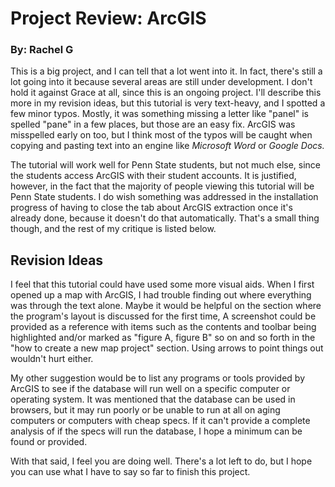 # Project Review: ArcGIS

### By: Rachel G

This is a big project, and I can tell that a lot went into it. In fact, there's still a lot going into it because several areas are still under development. I don't hold it against Grace at all, since this is an ongoing project. I'll describe this more in my revision ideas, but this tutorial is very text-heavy, and I spotted a few minor typos. Mostly, it was something missing a letter like "panel" is spelled "pane" in a few places, but those are an easy fix. ArcGIS was misspelled early on too, but I think most of the typos will be caught when copying and pasting text into an engine like *Microsoft Word* or *Google Docs.*

The tutorial will work well for Penn State students, but not much else, since the students access ArcGIS with their student accounts. It is justified, however, in the fact that the majority of people viewing this tutorial will be Penn State students. I do wish something was addressed in the installation progress of having to close the tab about ArcGIS extraction once it's already done, because it doesn't do that automatically. That's a small thing though, and the rest of my critique is listed below.

## Revision Ideas

I feel that this tutorial could have used some more visual aids. When I first opened up a map with ArcGIS, I had trouble finding out where everything was through the text alone. Maybe it would be helpful on the section where the program's layout is discussed for the first time, A screenshot could be provided as a reference with items such as the contents and toolbar being highlighted and/or marked as "figure A, figure B" so on and so forth in the "how to create a new map project" section. Using arrows to point things out wouldn't hurt either.

My other suggestion would be to list any programs or tools provided by ArcGIS to see if the database will run well on a specific computer or operating system. It was mentioned that the database can be used in browsers, but it may run poorly or be unable to run at all on aging computers or computers with cheap specs. If it can't provide a complete analysis of if the specs will run the database, I hope a minimum can be found or provided.

With that said, I feel you are doing well. There's a lot left to do, but I hope you can use what I have to say so far to finish this project.